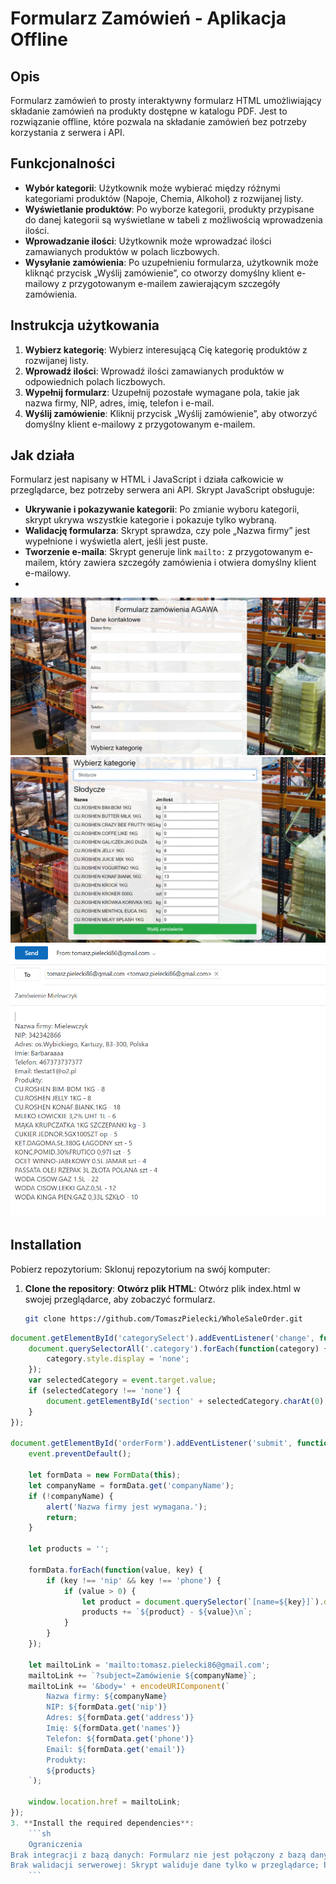 # Formularz Zamówień - Aplikacja Offline

## Opis

Formularz zamówień to prosty interaktywny formularz HTML umożliwiający składanie zamówień na produkty dostępne w katalogu PDF. Jest to rozwiązanie offline, które pozwala na składanie zamówień bez potrzeby korzystania z serwera i API.

## Funkcjonalności

- **Wybór kategorii**: Użytkownik może wybierać między różnymi kategoriami produktów (Napoje, Chemia, Alkohol) z rozwijanej listy.
- **Wyświetlanie produktów**: Po wyborze kategorii, produkty przypisane do danej kategorii są wyświetlane w tabeli z możliwością wprowadzenia ilości.
- **Wprowadzanie ilości**: Użytkownik może wprowadzać ilości zamawianych produktów w polach liczbowych.
- **Wysyłanie zamówienia**: Po uzupełnieniu formularza, użytkownik może kliknąć przycisk „Wyślij zamówienie”, co otworzy domyślny klient e-mailowy z przygotowanym e-mailem zawierającym szczegóły zamówienia.

## Instrukcja użytkowania

1. **Wybierz kategorię**: Wybierz interesującą Cię kategorię produktów z rozwijanej listy.
2. **Wprowadź ilości**: Wprowadź ilości zamawianych produktów w odpowiednich polach liczbowych.
3. **Wypełnij formularz**: Uzupełnij pozostałe wymagane pola, takie jak nazwa firmy, NIP, adres, imię, telefon i e-mail.
4. **Wyślij zamówienie**: Kliknij przycisk „Wyślij zamówienie”, aby otworzyć domyślny klient e-mailowy z przygotowanym e-mailem.

## Jak działa

Formularz jest napisany w HTML i JavaScript i działa całkowicie w przeglądarce, bez potrzeby serwera ani API. Skrypt JavaScript obsługuje:
- **Ukrywanie i pokazywanie kategorii**: Po zmianie wyboru kategorii, skrypt ukrywa wszystkie kategorie i pokazuje tylko wybraną.
- **Walidację formularza**: Skrypt sprawdza, czy pole „Nazwa firmy” jest wypełnione i wyświetla alert, jeśli jest puste.
- **Tworzenie e-maila**: Skrypt generuje link `mailto:` z przygotowanym e-mailem, który zawiera szczegóły zamówienia i otwiera domyślny klient e-mailowy.
- 
![Formularz](https://github.com/TomaszPielecki/WholeSaleOrder/blob/main/Formularz.png)
![Zamowienie](https://github.com/TomaszPielecki/WholeSaleOrder/blob/main/Zamowienie.png)
![E-mail](https://github.com/TomaszPielecki/WholeSaleOrder/blob/main/E-mail.png)
## Installation

Pobierz repozytorium: Sklonuj repozytorium na swój komputer:

1. **Clone the repository**:
    **Otwórz plik HTML**: Otwórz plik index.html w swojej przeglądarce, aby zobaczyć formularz.
    ```sh
    git clone https://github.com/TomaszPielecki/WholeSaleOrder.git
    ````
    

```javascript
document.getElementById('categorySelect').addEventListener('change', function(event) {
    document.querySelectorAll('.category').forEach(function(category) {
        category.style.display = 'none';
    });
    var selectedCategory = event.target.value;
    if (selectedCategory !== 'none') {
        document.getElementById('section' + selectedCategory.charAt(0).toUpperCase() + selectedCategory.slice(1)).style.display = 'block';
    }
});

document.getElementById('orderForm').addEventListener('submit', function(event) {
    event.preventDefault();

    let formData = new FormData(this);
    let companyName = formData.get('companyName');
    if (!companyName) {
        alert('Nazwa firmy jest wymagana.');
        return;
    }

    let products = '';

    formData.forEach(function(value, key) {
        if (key !== 'nip' && key !== 'phone') {
            if (value > 0) {
                let product = document.querySelector(`[name=${key}]`).dataset.product;
                products += `${product} - ${value}\n`;
            }
        }
    });

    let mailtoLink = 'mailto:tomasz.pielecki86@gmail.com';
    mailtoLink += `?subject=Zamówienie ${companyName}`;
    mailtoLink += '&body=' + encodeURIComponent(`
        Nazwa firmy: ${companyName}
        NIP: ${formData.get('nip')}
        Adres: ${formData.get('address')}
        Imię: ${formData.get('names')}
        Telefon: ${formData.get('phone')}
        Email: ${formData.get('email')}
        Produkty:
        ${products}
    `);

    window.location.href = mailtoLink;
});
3. **Install the required dependencies**:
    ```sh
    Ograniczenia
Brak integracji z bazą danych: Formularz nie jest połączony z bazą danych ani serwerem; dane są przesyłane bezpośrednio na e-mail.
Brak walidacji serwerowej: Skrypt waliduje dane tylko w przeglądarce; brak wsparcia dla bardziej zaawansowanej walidacji lub autoryzacji.
    ```


